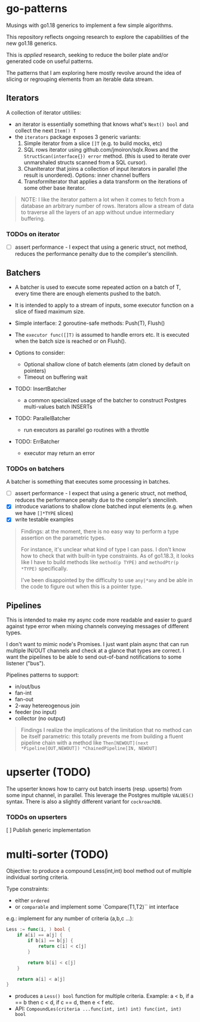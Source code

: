 # go-patterns

Musings with go1.18 generics to implement a few simple algorithms.

This repository reflects ongoing research to explore the capabilities of the new go1.18 generics.

This is _applied_ research, seeking to reduce the boiler plate and/or generated code on useful patterns.

The patterns that I am exploring here mostly revolve around the idea of slicing or regrouping elements from an iterable data stream.

## Iterators

A collection of iterator utitilies:
* an iterator is essentially something that knows what's `Next() bool` and collect the next `Item() T`
* the `iterators` package exposes 3 generic variants:
  1. Simple iterator from a slice `[]T` (e.g. to build mocks, etc)
  2. SQL rows iterator using github.com/jmoiron/sqlx.Rows and the `StructScan(interface{}) error` method.
     (this is used to iterate over unmarshaled structs scanned from a SQL cursor).
  3. ChanIterator that joins a collection of input iterators in parallel (the result is unordered).
     Options: inner channel buffers
  4. TransformIterator that applies a data transform on the iterations of some other base iterator.

> NOTE: I like the iterator pattern a lot when it comes to fetch from a database an arbitrary number of rows.
> Iterators allow a stream of data to traverse all the layers of an app without undue intermediary buffering.

### TODOs on iterator

* [ ] assert performance - I expect that using a generic struct, not method, reduces the performance penalty due to the compiler's stencilinh.

## Batchers

* A batcher is used to execute some repeated action on a batch of T, every time there are enough elements pushed to the batch.
* It is intended to apply to a stream of inputs, some executor function on a slice of fixed maximum size.
* Simple interface: 2 goroutine-safe methods: Push(T), Flush() 
* The `executor func([]T)` is assumed to handle errors etc. It is executed when the batch size is reached or on Flush().

* Options to consider:
    * Optional shallow clone of batch elements (atm cloned by default on pointers)
    * Timeout on buffering wait
* TODO: InsertBatcher
  * a common specialized usage of the batcher to construct Postgres multi-values batch INSERTs
* TODO: ParallelBatcher
  * run executors as parallel go routines with a throttle
* TODO: ErrBatcher
  * executor may return an error

### TODOs on batchers

A batcher is something that executes some processing in batches.

* [ ] assert performance - I expect that using a generic struct, not method, reduces the performance penalty due to the compiler's stencilinh.
* [x] introduce variations to shallow clone batched input elements (e.g. when we have `[]*TYPE` slices)
* [x] write testable examples

> Findings: at the moment, there is no easy way to perform a type assertion on the parametric types.
>
> For instance, it's unclear what kind of type I can pass. I don't know how to check that with built-in type constraints.
> As of go1.18.3, it looks like I have to build methods like `method(p TYPE)` and `methodPtr(p *TYPE)` specifically.
>
> I've been disappointed by the difficulty to use `any|*any` and be able in the code to figure out when this is a pointer type.


## Pipelines

This is intended to make my async code more readable and easier to guard against type error when mixing channels conveying messages of different types.

I don't want to mimic node's Promises.
I just want plain async that can run multiple IN/OUT channels and check at a glance that types are correct.
I want the pipelines to be able to send out-of-band notifications to some listener ("bus").

Pipelines patterns to support:
* in/out/bus
* fan-int
* fan-out
* 2-way hetereogenous join
* feeder (no input)
* collector (no output)

> Findings
> I realize the implications of the limitation that no method can be itself parametric:
> this totally prevents me from building a fluent pipeline chain with a method like `Then[NEWOUT](next *Pipeline[OUT,NEWOUT]) *ChainedPipeline[IN, NEWOUT]`

# upserter (TODO)

The upserter knows how to carry out batch inserts (resp. upserts) from some input channel, in parallel.
This leverage the Postgres multiple `VALUES()` syntax. There is also a slightly different variant for `cockroachDB`.

### TODOs on upserters

[ ] Publish generic implementation

# multi-sorter (TODO)

Objective: to produce a compound Less(int,int) bool method out of multiple individual sorting criteria.

Type constraints:
* either `ordered`
* or `comparable` and implement some `Compare(T1,T2)`` int interface

e.g.: implement for any number of criteria (a,b,c ...):
```go 
Less := func(i, ) bool {
    if a[i] == a[j] {
        if b[i] == b[j] {
            return c[i] < c[j]
        }

        return b[i] < c[j]
    }

    return a[i] < a[j]
}
```

* produces a `Less() bool` function for multiple criteria.
  Example: a < b, if a == b then c < d,  if c == d, then e < f etc.
* API: `CompoundLes(criteria ...func(int, int) int) func(int, int) bool`

